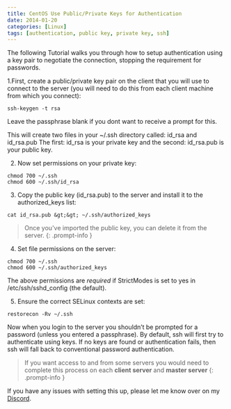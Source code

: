 ```yaml
---
title: CentOS Use Public/Private Keys for Authentication
date: 2014-01-20
categories: [Linux]
tags: [authentication, public key, private key, ssh]
---
```

The following Tutorial walks you through how to setup authentication using a key pair to negotiate the connection, stopping the requirement for passwords.
<!--more-->

1.First, create a public/private key pair on the client that you will use to connect to the server (you will need to do this from each client machine from which you connect):

```shell
ssh-keygen -t rsa
```

Leave the passphrase blank if you dont want to receive a prompt for this.

This will create two files in your ~/.ssh directory called: id\_rsa and id\_rsa.pub The first: id\_rsa is your private key and the second: id\_rsa.pub is your public key.

2. Now set permissions on your private key:

```shell
chmod 700 ~/.ssh
chmod 600 ~/.ssh/id_rsa
```

3. Copy the public key (id\_rsa.pub) to the server and install it to the authorized\_keys list:

```shell
cat id_rsa.pub &gt;&gt; ~/.ssh/authorized_keys
```

> Once you've imported the public key, you can delete it from the server.
{: .prompt-info }

4. Set file permissions on the server:

```shell
chmod 700 ~/.ssh
chmod 600 ~/.ssh/authorized_keys
```

The above permissions are _required_ if StrictModes is set to yes in /etc/ssh/sshd_config (the default).

5. Ensure the correct SELinux contexts are set:

```shell
restorecon -Rv ~/.ssh
```

Now when you login to the server you shouldn&#8217;t be prompted for a password (unless you entered a passphrase). By default, ssh will first try to authenticate using keys. If no keys are found or authentication fails, then ssh will fall back to conventional password authentication.

> If you want access to and from some servers you would need to complete this process on each **client server** and **master server**
{: .prompt-info }

If you have any issues with setting this up, please let me know over on my [Discord](https://discord.gg/6fmekudc8Q).
